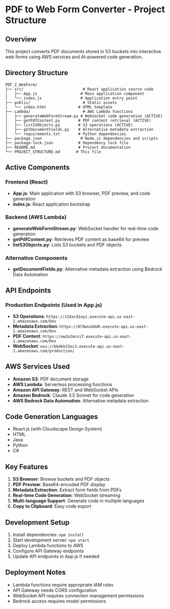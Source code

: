 # PDF to Web Form Converter - Project Structure

## Overview
This project converts PDF documents stored in S3 buckets into interactive web forms using AWS services and AI-powered code generation.

## Directory Structure

```
PDF_2_WebForm/
├── src/                          # React application source code
│   ├── App.js                   # Main application component
│   └── index.js                 # Application entry point
├── public/                       # Static assets
│   └── index.html              # HTML template
├── Lambda/                       # AWS Lambda functions
│   ├── generateWebFormStream.py # WebSocket code generation (ACTIVE)
│   ├── getPdfContent.py        # PDF content retrieval (ACTIVE)
│   ├── listS3Objects.py        # S3 operations (ACTIVE)
│   ├── getDocumentFields.py    # Alternative metadata extraction
│   └── requirements.txt        # Python dependencies
├── package.json                 # Node.js dependencies and scripts
├── package-lock.json           # Dependency lock file
├── README.md                   # Project documentation
└── PROJECT_STRUCTURE.md       # This file
```

## Active Components

### Frontend (React)
- **App.js**: Main application with S3 browser, PDF preview, and code generation
- **index.js**: React application bootstrap

### Backend (AWS Lambda)
- **generateWebFormStream.py**: WebSocket handler for real-time code generation
- **getPdfContent.py**: Retrieves PDF content as base64 for preview
- **listS3Objects.py**: Lists S3 buckets and PDF objects

### Alternative Components
- **getDocumentFields.py**: Alternative metadata extraction using Bedrock Data Automation

## API Endpoints

### Production Endpoints (Used in App.js)
- **S3 Operations**: `https://z24xc41oyi.execute-api.us-east-1.amazonaws.com/Dev`
- **Metadata Extraction**: `https://0l9wnxb8dh.execute-api.us-east-1.amazonaws.com/Dev`
- **PDF Content**: `https://aw2o2mcvif.execute-api.us-east-1.amazonaws.com/Dev`
- **WebSocket**: `wss://bb4bk15ec3.execute-api.us-east-1.amazonaws.com/production/`

## AWS Services Used
- **Amazon S3**: PDF document storage
- **AWS Lambda**: Serverless processing functions
- **Amazon API Gateway**: REST and WebSocket APIs
- **Amazon Bedrock**: Claude 3.5 Sonnet for code generation
- **AWS Bedrock Data Automation**: Alternative metadata extraction

## Code Generation Languages
- React.js (with Cloudscape Design System)
- HTML
- Java
- Python
- C#

## Key Features
1. **S3 Browser**: Browse buckets and PDF objects
2. **PDF Preview**: Base64-encoded PDF display
3. **Metadata Extraction**: Extract form fields from PDFs
4. **Real-time Code Generation**: WebSocket streaming
5. **Multi-language Support**: Generate code in multiple languages
6. **Copy to Clipboard**: Easy code export

## Development Setup
1. Install dependencies: `npm install`
2. Start development server: `npm start`
3. Deploy Lambda functions to AWS
4. Configure API Gateway endpoints
5. Update API endpoints in App.js if needed

## Deployment Notes
- Lambda functions require appropriate IAM roles
- API Gateway needs CORS configuration
- WebSocket API requires connection management permissions
- Bedrock access requires model permissions
